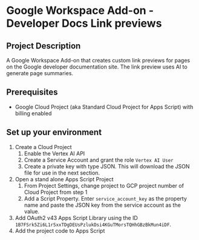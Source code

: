 # Google Workspace Add-on - Developer Docs Link previews


## Project Description

A Google Workspace Add-on that creates custom link previews for pages on the Google developer documentation site. The link preview uses AI to generate page summaries.

## Prerequisites

* Google Cloud Project (aka Standard Cloud Project for Apps Script) with billing enabled

## Set up your environment

1. Create a Cloud Project
   1. Enable the Vertex AI API
   1. Create a Service Account and grant the role `Vertex AI User`
   1. Create a private key with type JSON. This will download the JSON file for use in the next section.
1. Open a stand alone Apps Script Project 
   1. From Project Settings, change project to GCP project number of Cloud Project from step 1
   1. Add a Script Property. Enter `service_account_key` as the property name and paste the JSON key from the service account as the value. 
1. Add OAuth2 v43 Apps Script Library using the ID `1B7FSrk5Zi6L1rSxxTDgDEUsPzlukDsi4KGuTMorsTQHhGBzBkMun4iDF`.
1. Add the project code to Apps Script

